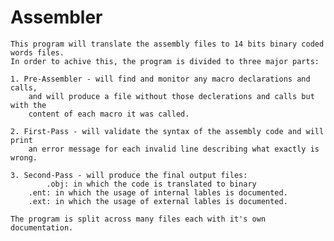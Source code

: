 # Assembler
	This program will translate the assembly files to 14 bits binary coded words files.
	In order to achive this, the program is divided to three major parts:
	
	1. Pre-Assembler - will find and monitor any macro declarations and calls,
		and will produce a file without those declerations and calls but with the
		content of each macro it was called.
		
	2. First-Pass - will validate the syntax of the assembly code and will print
		an error message for each invalid line describing what exactly is wrong.
		
	3. Second-Pass - will produce the final output files:
    		.obj: in which the code is translated to binary
   		.ent: in which the usage of internal lables is documented.
  		.ext: in which the usage of external lables is documented.
	
	The program is split across many files each with it's own documentation.
